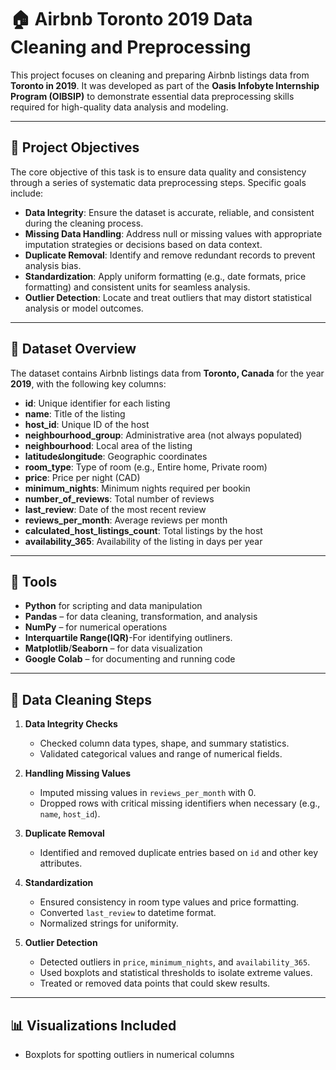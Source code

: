 # 🏠 Airbnb Toronto 2019 Data Cleaning and Preprocessing

This project focuses on cleaning and preparing Airbnb listings data from **Toronto in 2019**. It was developed as part of the **Oasis Infobyte Internship Program (OIBSIP)** to demonstrate essential data preprocessing skills required for high-quality data analysis and modeling.

---

## 📌 Project Objectives

The core objective of this task is to ensure data quality and consistency through a series of systematic data preprocessing steps. Specific goals include:

- **Data Integrity**: Ensure the dataset is accurate, reliable, and consistent during the cleaning process.
- **Missing Data Handling**: Address null or missing values with appropriate imputation strategies or decisions based on data context.
- **Duplicate Removal**: Identify and remove redundant records to prevent analysis bias.
- **Standardization**: Apply uniform formatting (e.g., date formats, price formatting) and consistent units for seamless analysis.
- **Outlier Detection**: Locate and treat outliers that may distort statistical analysis or model outcomes.

---

## 📁 Dataset Overview

The dataset contains Airbnb listings data from **Toronto, Canada** for the year **2019**, with the following key columns:

- **id**: Unique identifier for each listing
- **name**: Title of the listing
- **host_id**: Unique ID of the host
- **neighbourhood_group**: Administrative area (not always populated)
- **neighbourhood**: Local area of the listing
- **latitude` & `longitude**: Geographic coordinates
- **room_type**: Type of room (e.g., Entire home, Private room)
- **price**: Price per night (CAD)
- **minimum_nights**: Minimum nights required per bookin
- **number_of_reviews**: Total number of reviews
- **last_review**: Date of the most recent review
- **reviews_per_month**: Average reviews per month
- **calculated_host_listings_count**: Total listings by the host
- **availability_365**: Availability of the listing in days per year

---

## 🔧 Tools

- **Python** for scripting and data manipulation
- **Pandas** – for data cleaning, transformation, and analysis
- **NumPy** – for numerical operations
- **Interquartile Range(IQR)**-For identifying outliners.
- **Matplotlib**/**Seaborn** – for data visualization
- **Google Colab** – for documenting and running code

---

## 🧹 Data Cleaning Steps

1. **Data Integrity Checks**
   - Checked column data types, shape, and summary statistics.
   - Validated categorical values and range of numerical fields.

2. **Handling Missing Values**
   - Imputed missing values in `reviews_per_month` with 0.
   - Dropped rows with critical missing identifiers when necessary (e.g., `name`, `host_id`).

3. **Duplicate Removal**
   - Identified and removed duplicate entries based on `id` and other key attributes.

4. **Standardization**
   - Ensured consistency in room type values and price formatting.
   - Converted `last_review` to datetime format.
   - Normalized strings for uniformity.

5. **Outlier Detection**
   - Detected outliers in `price`, `minimum_nights`, and `availability_365`.
   - Used boxplots and statistical thresholds to isolate extreme values.
   - Treated or removed data points that could skew results.

---

## 📊 Visualizations Included

- Boxplots for spotting outliers in numerical columns

  
